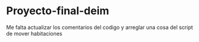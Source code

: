 # Proyecto-final-deim
Me falta actualizar los comentarios del codigo y arreglar una cosa del script de mover habitaciones
